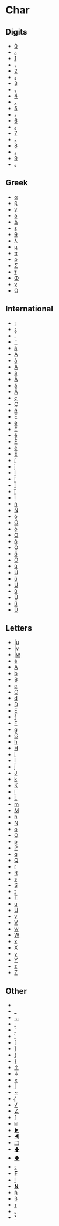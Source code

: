 # Char


## Digits

 * <a href="../tokens/0.md" title="0x30">0</a>
 * <a href="../tokens/₀.md" title="0xBBE0">₀</a>
 * <a href="../tokens/1.md" title="0x31">1</a>
 * <a href="../tokens/₁.md" title="0xBBE1">₁</a>
 * <a href="../tokens/2.md" title="0x32">2</a>
 * <a href="../tokens/₂.md" title="0xBBE2">₂</a>
 * <a href="../tokens/3.md" title="0x33">3</a>
 * <a href="../tokens/₃.md" title="0xBBE3">₃</a>
 * <a href="../tokens/4.md" title="0x34">4</a>
 * <a href="../tokens/₄.md" title="0xBBE4">₄</a>
 * <a href="../tokens/5.md" title="0x35">5</a>
 * <a href="../tokens/₅.md" title="0xBBE5">₅</a>
 * <a href="../tokens/6.md" title="0x36">6</a>
 * <a href="../tokens/₆.md" title="0xBBE6">₆</a>
 * <a href="../tokens/7.md" title="0x37">7</a>
 * <a href="../tokens/₇.md" title="0xBBE7">₇</a>
 * <a href="../tokens/8.md" title="0x38">8</a>
 * <a href="../tokens/₈.md" title="0xBBE8">₈</a>
 * <a href="../tokens/9.md" title="0x39">9</a>
 * <a href="../tokens/₉.md" title="0xBBE9">₉</a>

## Greek

 * <a href="../tokens/α.md" title="0xBB9F">α</a>
 * <a href="../tokens/β.md" title="0xBBA0">β</a>
 * <a href="../tokens/γ.md" title="0xBBA1">γ</a>
 * <a href="../tokens/δ.md" title="0xBBA3">δ</a>
 * <a href="../tokens/Δ.md" title="0xBBA2">Δ</a>
 * <a href="../tokens/ε.md" title="0xBBA4">ε</a>
 * <a href="../tokens/θ.md" title="0x5B">θ</a>
 * <a href="../tokens/λ.md" title="0xBBA5">λ</a>
 * <a href="../tokens/μ.md" title="0xBBA6">μ</a>
 * <a href="../tokens/π.md" title="0xAC">π</a>
 * <a href="../tokens/ρ.md" title="0xBBA8">ρ</a>
 * <a href="../tokens/Σ.md" title="0xBBA9">Σ</a>
 * <a href="../tokens/τ.md" title="0xBBCC">τ</a>
 * <a href="../tokens/Φ.md" title="0xBBAB">Φ</a>
 * <a href="../tokens/χ.md" title="0xBBAE">χ</a>
 * <a href="../tokens/Ω.md" title="0xBBAC">Ω</a>

## International

 * <a href="../tokens/¡.md" title="0xBB9E">¡</a>
 * <a href="../tokens/¿.md" title="0xBB9D">¿</a>
 * <a href="../tokens/´.md" title="0xBB9A">´</a>
 * <a href="../tokens/¨.md" title="0xBB9C">¨</a>
 * <a href="../tokens/á.md" title="0xBB72">á</a>
 * <a href="../tokens/Á.md" title="0xBB6E">Á</a>
 * <a href="../tokens/à.md" title="0xBB73">à</a>
 * <a href="../tokens/À.md" title="0xBB6F">À</a>
 * <a href="../tokens/â.md" title="0xBB74">â</a>
 * <a href="../tokens/Â.md" title="0xBB70">Â</a>
 * <a href="../tokens/ä.md" title="0xBB75">ä</a>
 * <a href="../tokens/Ä.md" title="0xBB71">Ä</a>
 * <a href="../tokens/ç.md" title="0xBB97">ç</a>
 * <a href="../tokens/Ç.md" title="0xBB96">Ç</a>
 * <a href="../tokens/é.md" title="0xBB7A">é</a>
 * <a href="../tokens/É.md" title="0xBB76">É</a>
 * <a href="../tokens/è.md" title="0xBB7B">è</a>
 * <a href="../tokens/È.md" title="0xBB77">È</a>
 * <a href="../tokens/ê.md" title="0xBB7C">ê</a>
 * <a href="../tokens/Ê.md" title="0xBB78">Ê</a>
 * <a href="../tokens/ë.md" title="0xBB7D">ë</a>
 * <a href="../tokens/Ë.md" title="0xBB79">Ë</a>
 * <a href="../tokens/í.md" title="0xBB82">í</a>
 * <a href="../tokens/ì.md" title="0xBB83">ì</a>
 * <a href="../tokens/Ì.md" title="0xBB7F">Ì</a>
 * <a href="../tokens/î.md" title="0xBB84">î</a>
 * <a href="../tokens/Î.md" title="0xBB80">Î</a>
 * <a href="../tokens/ï.md" title="0xBB85">ï</a>
 * <a href="../tokens/Ï.md" title="0xBB81">Ï</a>
 * <a href="../tokens/ñ.md" title="0xBB99">ñ</a>
 * <a href="../tokens/Ñ.md" title="0xBB98">Ñ</a>
 * <a href="../tokens/ó.md" title="0xBB8A">ó</a>
 * <a href="../tokens/Ó.md" title="0xBB86">Ó</a>
 * <a href="../tokens/ò.md" title="0xBB8B">ò</a>
 * <a href="../tokens/Ò.md" title="0xBB87">Ò</a>
 * <a href="../tokens/ô.md" title="0xBB8C">ô</a>
 * <a href="../tokens/Ô.md" title="0xBB88">Ô</a>
 * <a href="../tokens/ö.md" title="0xBB8D">ö</a>
 * <a href="../tokens/Ö.md" title="0xBB89">Ö</a>
 * <a href="../tokens/ú.md" title="0xBB92">ú</a>
 * <a href="../tokens/Ú.md" title="0xBB8E">Ú</a>
 * <a href="../tokens/ù.md" title="0xBB93">ù</a>
 * <a href="../tokens/Ù.md" title="0xBB8F">Ù</a>
 * <a href="../tokens/û.md" title="0xBB94">û</a>
 * <a href="../tokens/Û.md" title="0xBB90">Û</a>
 * <a href="../tokens/ü.md" title="0xBB95">ü</a>
 * <a href="../tokens/Ü.md" title="0xBB91">Ü</a>

## Letters

 * <a href="../tokens/u_(char).md" title="0x5E80">|u</a>
 * <a href="../tokens/v_(char).md" title="0x5E81">|v</a>
 * <a href="../tokens/w_(char).md" title="0x5E82">|w</a>
 * <a href="../tokens/a.md" title="0xBBB0">a</a>
 * <a href="../tokens/A.md" title="0x41">A</a>
 * <a href="../tokens/b.md" title="0xBBB1">b</a>
 * <a href="../tokens/B.md" title="0x42">B</a>
 * <a href="../tokens/c.md" title="0xBBB2">c</a>
 * <a href="../tokens/C.md" title="0x43">C</a>
 * <a href="../tokens/d.md" title="0xBBB3">d</a>
 * <a href="../tokens/D.md" title="0x44">D</a>
 * <a href="../tokens/E.md" title="0x45">E</a>
 * <a href="../tokens/f.md" title="0xBBB5">f</a>
 * <a href="../tokens/F.md" title="0x46">F</a>
 * <a href="../tokens/g.md" title="0xBBB6">g</a>
 * <a href="../tokens/G.md" title="0x47">G</a>
 * <a href="../tokens/h.md" title="0xBBB7">h</a>
 * <a href="../tokens/H.md" title="0x48">H</a>
 * <a href="../tokens/i.md" title="0xBBB8">i</a>
 * <a href="../tokens/I.md" title="0x49">I</a>
 * <a href="../tokens/j.md" title="0xBBB9">j</a>
 * <a href="../tokens/J.md" title="0x4A">J</a>
 * <a href="../tokens/k.md" title="0xBBBA">k</a>
 * <a href="../tokens/K.md" title="0x4B">K</a>
 * <a href="../tokens/l.md" title="0xBBBC">l</a>
 * <a href="../tokens/L.md" title="0x4C">L</a>
 * <a href="../tokens/m.md" title="0xBBBD">m</a>
 * <a href="../tokens/M.md" title="0x4D">M</a>
 * <a href="../tokens/n.md" title="0xBBBE">n</a>
 * <a href="../tokens/N.md" title="0x4E">N</a>
 * <a href="../tokens/o.md" title="0xBBBF">o</a>
 * <a href="../tokens/O.md" title="0x4F">O</a>
 * <a href="../tokens/p.md" title="0xBBC0">p</a>
 * <a href="../tokens/P.md" title="0x50">P</a>
 * <a href="../tokens/q.md" title="0xBBC1">q</a>
 * <a href="../tokens/Q.md" title="0x51">Q</a>
 * <a href="../tokens/r.md" title="0xBBC2">r</a>
 * <a href="../tokens/R.md" title="0x52">R</a>
 * <a href="../tokens/s.md" title="0xBBC3">s</a>
 * <a href="../tokens/S.md" title="0x53">S</a>
 * <a href="../tokens/t.md" title="0xBBC4">t</a>
 * <a href="../tokens/T.md" title="0x54">T</a>
 * <a href="../tokens/u.md" title="0xBBC5">u</a>
 * <a href="../tokens/U.md" title="0x55">U</a>
 * <a href="../tokens/v.md" title="0xBBC6">v</a>
 * <a href="../tokens/V.md" title="0x56">V</a>
 * <a href="../tokens/w.md" title="0xBBC7">w</a>
 * <a href="../tokens/W.md" title="0x57">W</a>
 * <a href="../tokens/x.md" title="0xBBC8">x</a>
 * <a href="../tokens/X.md" title="0x58">X</a>
 * <a href="../tokens/y.md" title="0xBBC9">y</a>
 * <a href="../tokens/Y.md" title="0x59">Y</a>
 * <a href="../tokens/z.md" title="0xBBCA">z</a>
 * <a href="../tokens/Z.md" title="0x5A">Z</a>

## Other

 * <a href="../tokens/0x29.md" title="0x29"> </a>
 * <a href="../tokens/_.md" title="0xBBD9">_</a>
 * <a href="../tokens/….md" title="0xBBDB">…</a>
 * <a href="../tokens/·.md" title="0xEF73">·</a>
 * <a href="../tokens/'.md" title="0xBBD0">'</a>
 * <a href="../tokens/‛.md" title="0xBBD5">‛</a>
 * <a href="../tokens/[.md" title="0x06">[</a>
 * <a href="../tokens/].md" title="0x07">]</a>
 * <a href="../tokens/{.md" title="0x08">{</a>
 * <a href="../tokens/}.md" title="0x09">}</a>
 * <a href="../tokens/↑.md" title="0xBBED">↑</a>
 * <a href="../tokens/↓.md" title="0xBBEE">↓</a>
 * <a href="../tokens/×.md" title="0xBBF0">×</a>
 * <a href="../tokens/(pipe_symbol).md" title="0xBBD8">|</a>
 * <a href="../tokens/~.md" title="0xBBCF">~</a>
 * <a href="../tokens/⁄.md" title="0xEF2E">⁄</a>
 * <a href="../tokens/√.md" title="0xBBF4">√</a>
 * <a href="../tokens/∠.md" title="0xBBDC">∠</a>
 * <a href="../tokens/∫.md" title="0xBBF1">∫</a>
 * <a href="../tokens/⌸.md" title="0xBBF5">⌸</a>
 * <a href="../tokens/►.md" title="0xBBEC">►</a>
 * <a href="../tokens/◄.md" title="0xBBEB">◄</a>
 * <a href="../tokens/⬚.md" title="0xEF1E">⬚</a>
 * <a href="../tokens/🡅.md" title="0xBBF2">🡅</a>
 * <a href="../tokens/🡇.md" title="0xBBF3">🡇</a>
 * <a href="../tokens/ᴇ.md" title="0x3B">ᴇ</a>
 * <a href="../tokens/𝐅.md" title="0xBBAF">𝐅</a>
 * <a href="../tokens/Í.md" title="0xBBCD">Í</a>
 * <a href="../tokens/𝗡.md" title="0x632B">𝗡</a>
 * <a href="../tokens/ṗ.md" title="0xBBAD">ṗ</a>
 * <a href="../tokens/ß.md" title="0xBBDD">ß</a>
 * <a href="../tokens/ᴛ.md" title="0xBBDF">ᴛ</a>
 * <a href="../tokens/ᵤ.md" title="0xEF2F">ᵤ</a>
 * <a href="../tokens/ˣ.md" title="0xBBDE">ˣ</a>

